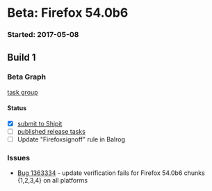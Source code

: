 # Beta: Firefox 54.0b6

### Started: 2017-05-08

## Build 1

### Beta Graph
[task group](https://tools.taskcluster.net/push-inspector/#/lRoNILIzRdi1-blSu6URlw)


#### Status
- [x] [submit to Shipit](https://wiki.mozilla.org/Release:Release_Automation_on_Mercurial:Starting_a_Release#Submit_to_Ship_It)
- [ ] [published release tasks](../how-tos/relpro.md#3-publish-release)
- [ ] Update "Firefoxsignoff" rule in Balrog

### Issues
- [Bug 1363334](https://bugzil.la/1363334) - update verification fails for Firefox 54.0b6 chunks {1,2,3,4} on all platforms


